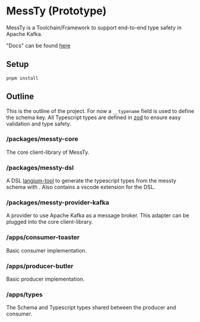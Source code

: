 # MessTy (Prototype)

MessTy is a Toolchain/Framework to support end-to-end type safety in Apache Kafka. 

"Docs" can be found [here](https://unaussprechlich.github.io/messty)

## Setup
`pnpm install`

## Outline
This is the outline of the project. For now a `__typename` field is used to define the schema key. All Typescript types are defined in [zod](https://zod.dev) to ensure easy validation and type safety.

### /packages/messty-core
The core client-library of MessTy. 

### /packages/messty-dsl
A DSL [langium-tool](https://langium.org/) to generate the typescript types from the messty schema with . Also contains a vscode extension for the DSL.

### /packages/messty-provider-kafka
A provider to use Apache Kafka as a message broker. This adapter can be plugged into the core client-library.

### /apps/consumer-toaster
Basic consumer implementation.

### /apps/producer-butler
Basic producer implementation.

### /apps/types
The Schema and Typescript types shared between the producer and consumer.
